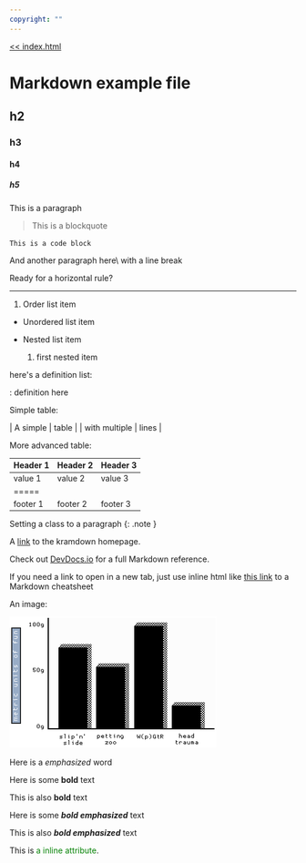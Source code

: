 ```yaml
---
copyright: ""
---
```


[<< index.html](index.html)

# Markdown example file

## h2

### h3

#### h4

##### h5

This is a paragraph

> This is a blockquote

    This is a code block

And another paragraph here\\
with a line break

Ready for a horizontal rule?

***

1. Order list item

* Unordered list item

* Nested list item
  1. first nested item

here's a definition list:

: definition here

Simple table:

| A simple | table |
| with multiple | lines |

More advanced table:

| Header 1 | Header 2 | Header 3 |
|:---------|:---------|:---------|
| value 1 | value 2 | value 3 |
|=====
| footer 1 | footer 2 | footer 3 |

Setting a class to a paragraph
{: .note }

A [link](http://kramdown.gettalong.org)
to the kramdown homepage.

Check out [DevDocs.io](http://devdocs.io/markdown/) for a full Markdown reference.

If you need a link to open in a new tab, just use inline html like <a href="https://github.com/adam-p/markdown-here/wiki/Markdown-Cheatsheet" target="_blank">this link</a> to a Markdown cheatsheet

An image:

![Alt text](images/graph-1.gif)

Here is a *emphasized* word

Here is some __bold__ text

This is also **bold** text

Here is some __*bold emphasized*__ text

This is also ***bold emphasized*** text

This is <span style="color: green">a inline attribute</span>.